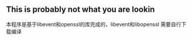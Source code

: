 ## This is probably not what you are lookin
本程序是基于libevent和openssl的库完成的，libevent和libopenssl 需要自行下载编译
